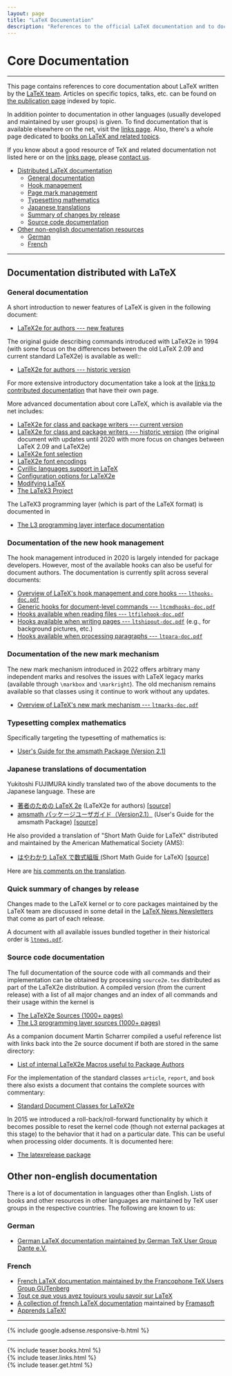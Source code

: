 ```yaml
---
layout: page
title: "LaTeX Documentation"
description: "References to the official LaTeX documentation and to documentation that is available on the net. Also contains a non-English documentation  section."
---
```


# Core Documentation

***

<div class="row">
  <div class="col cell1of2">
    <p>This page contains references to core documentation about LaTeX written by the
    <a href="{{site.baseurl}}/about/team/">LaTeX team</a>. Articles on specific topics, talks,
    etc. can be found on
    <a href="{{site.baseurl}}/publications/indexbytopic/">the publication page</a> indexed
    by topic.</p>
    <p>In addition pointer to
    documentation in other languages (usually developed and maintained by user groups)
    is given. To find documentation that is
    available elsewhere on the net, visit the <a href="{{site.baseurl}}/help/links">links
    page</a>. Also, there's a whole page
    dedicated to <a href="{{site.baseurl}}/help/books">books on LaTeX and related
    topics</a>.</p>
    <p>If you know about a good resource of TeX and related documentation not listed here or on
    the <a href="{{site.baseurl}}/help/links">links page</a>,
    please <a href="{{site.baseurl}}/contact">contact us</a>.</p>
  </div>
  <div class="col cell1of2">
    <ul class="toc">
      <li><a href="#documentation-distributed-with-latex">Distributed LaTeX documentation</a>
        <ul>
	  <li><a href="#general-documentation">General documentation</a></li>
	  <li><a href="#documentation-of-the-new-hook-management">Hook management</a></li>
	  <li><a href="#documentation-of-the-new-mark-mechanism">Page mark management</a></li>
	  <li><a href="#typesetting-complex-mathematics">Typesetting mathematics</a></li>
	  <li><a href="#japanese-translations-of-documentation">Japanese translations</a></li>
	  <li><a href="#quick-summary-of-changes-by-release">Summary of changes by release</a></li>
	  <li><a href="#source-code-documentation">Source code documentation</a></li>
        </ul>
     </li>	
      <li><a href="#other-non-english-documentation">Other non-english documentation resources</a>
        <ul>
          <li><a href="#german">German</a></li>
          <li><a href="#french">French</a></li>
        </ul>
      </li>
    </ul>
  </div>
</div>

***


## Documentation distributed with LaTeX


### General documentation

A short introduction to newer features of LaTeX is given in
the following document:

+ <a href="{{site.baseurl}}/help/documentation/usrguide.pdf"
   target="_blank"
   onclick="vgwPixelCall('79adb95dcb47435d8c86b3264660ed22');">LaTeX2e for authors --- new features</a>

The original guide describing commands introduced with LaTeX2e in 1994 (with some focus on the differences
between the old LaTeX 2.09 and current standard LaTeX2e) is available as well::

+ <a href="{{site.baseurl}}/help/documentation/usrguide-historic.pdf"
   target="_blank"
   onclick="vgwPixelCall('3a9290b87d904071bbd1e07b74f19d1c');">LaTeX2e for authors --- historic version</a> 



For more extensive introductory documentation take a look at the [links to
contributed documentation]({{site.baseurl}}/help/links/) that have their own page.

More advanced documentation about core LaTeX, which is available via the net includes: 

+ <a href="{{site.baseurl}}/help/documentation/clsguide.pdf"
     target="_blank"
     onclick="vgwPixelCall('54a136f9814144fba489022ec511facc');">LaTeX2e
     for class and package writers --- current version</a>
+ <a href="{{site.baseurl}}/help/documentation/clsguide-historic.pdf"
     target="_blank"
     onclick="vgwPixelCall('54a136f9814144fba489022ec511facc');">LaTeX2e
     for class and package writers --- historic version</a> (the original document with updates until 2020 with more focus on changes between LaTeX 2.09 and LaTeX2e)
+ <a href="{{site.baseurl}}/help/documentation/fntguide.pdf"
     target="_blank"
     onclick="vgwPixelCall('4db227f3399b4546b97e9f273c16da8e');">LaTeX2e
     font selection</a>
+ <a href="{{site.baseurl}}/help/documentation/encguide.pdf"
     target="_blank"
     onclick="vgwPixelCall('1a8b31ba233c4ad4bc6162d62ab285e7');">LaTeX2e
     font encodings</a>
+ <a href="{{site.baseurl}}/help/documentation/cyrguide.pdf"
     target="_blank"
     onclick="vgwPixelCall('4db227f3399b4546b97e9f273c16da8e');">Cyrillic
     languages support in LaTeX</a>
+ <a href="{{site.baseurl}}/help/documentation/cfgguide.pdf"
     target="_blank"
     onclick="vgwPixelCall('9c6305dd699b4b3c8eae8d42a20c2473');">Configuration
     options for LaTeX2e</a>
+ <a href="{{site.baseurl}}/help/documentation/modguide.pdf"
     target="_blank"
     onclick="vgwPixelCall('aa409ae2ea2a4495b0cbfc65f3ae3ddf');">Modifying
     LaTeX</a>
+ <a href="{{site.baseurl}}/help/documentation/ltx3info.pdf"
     target="_blank"
     onclick="vgwPixelCall('51fc82f5083e42e49d51d818c781d70b');">The LaTeX3
     Project</a>

The LaTeX3 programming layer (which is part of the LaTeX format) is documented in
+ <a href="https://mirrors.ctan.org/macros/latex/contrib/l3kernel/interface3.pdf"
     target="_blank"
     onclick="vgwPixelCall('43ffde81969e49d587ace76424e37318');">The L3 programming layer interface documentation</a>


### Documentation of the new hook management

The hook management introduced in 2020 is largely intended for package developers. However, most of the available hooks can also be useful for document authors. The documentation is currently split across several documents:

+ <a href="{{site.baseurl}}/help/documentation/lthooks-doc.pdf"
     target="_blank"
     onclick="vgwPixelCall('78721ee2481742e58ccc2d8b10baa93e');">Overview of LaTeX's hook management and core hooks --- `lthooks-doc.pdf`</a>
+ <a href="{{site.baseurl}}/help/documentation/ltcmdhooks-doc.pdf"
     target="_blank"
     onclick="vgwPixelCall('e021195650e74fab825f06d16b1f1e45');">Generic hooks for document-level commands --- `ltcmdhooks-doc.pdf`</a>
+ <a href="{{site.baseurl}}/help/documentation/ltfilehook-doc.pdf"
     target="_blank"
     onclick="vgwPixelCall('db9d65dcb6fc4eab9c83d8ba9d1c1ad7');">Hooks available when reading files --- `ltfilehook-doc.pdf`</a>
+ <a href="{{site.baseurl}}/help/documentation/ltshipout-doc.pdf"
     target="_blank"
     onclick="vgwPixelCall('7a2aefabd77843169cef0df3ec78dbc7');">Hooks available when writing pages  --- `ltshipout-doc.pdf`</a> (e.g., for background pictures, etc.)
+ <a href="{{site.baseurl}}/help/documentation/ltpara-doc.pdf"
     target="_blank"
     onclick="vgwPixelCall('c6f0abc213674d8bb743d04d8a374786');">Hooks available when processing paragraphs --- `ltpara-doc.pdf`</a>


### Documentation of the new mark mechanism

The new mark mechanism introduced in 2022 offers arbitrary many independent marks and resolves the issues with LaTeX legacy marks (available through `\markbox` and `\markright`). The old mechanism remains available so that classes using it continue to work without any updates.

+ <a href="{{site.baseurl}}/help/documentation/ltmarks-doc.pdf"
     target="_blank"
     onclick="vgwPixelCall('3dd41d35983b4dbdb9ffd4e2bd967235');">Overview of LaTeX's new mark mechanism --- `ltmarks-doc.pdf`</a>


### Typesetting complex mathematics

Specifically targeting the typesetting of mathematics is:

+ <a href="{{site.baseurl}}/help/documentation/amsldoc.pdf"
     target="_blank"
     onclick="vgwPixelCall('bad5c323e6d74c1da25ea619481020a1');">User's Guide for the amsmath Package (Version 2.1)</a>


### Japanese translations of documentation

Yukitoshi FUJIMURA kindly translated two of the above documents to the Japanese language. These are

+ <a href="{{site.baseurl}}/help/documentation/usrguide_jpn.pdf"
   target="_blank"
   onclick="vgwPixelCall('3a9290b87d904071bbd1e07b74f19d1c');">著者のための LaTeX 2e</a> (LaTeX2e for authors)
  <a href="{{site.baseurl}}/help/documentation/usrguide_jpn.tex"
   target="_blank"
   onclick="vgwPixelCall('3a9290b87d904071bbd1e07b74f19d1c');"> [source]</a>
+ <a href="{{site.baseurl}}/help/documentation/amsldoc_jpn.pdf"
     target="_blank"
     onclick="vgwPixelCall('bad5c323e6d74c1da25ea619481020a1');">amsmath パッケージユーザガイド（Version2.1）</a>  (User's Guide for the amsmath Package)
  <a href="{{site.baseurl}}/help/documentation/amsldoc_jpn.tex"
     target="_blank"
     onclick="vgwPixelCall('bad5c323e6d74c1da25ea619481020a1');"> [source]</a>

He also provided a translation of "Short Math Guide for LaTeX" distributed and maintained
by the American Mathematical Society (AMS):

+ <a href="{{site.baseurl}}/help/documentation/short-math-guide_jpn.pdf"
     target="_blank">はやわかり LaTeX で数式組版 </a>(Short Math Guide for LaTeX)
  <a href="{{site.baseurl}}/help/documentation/short-math-guide_jpn.tex"
     target="_blank"> [source]</a>

Here are [his comments on the translation](readme_jpn/).



### Quick summary of changes by release

Changes made to the LaTeX kernel or to core packages maintained by the
LaTeX team are discussed in some detail in the
<a href="{{site.baseurl}}/news/latex2e-news/">LaTeX News Newsletters</a>
that come as part of each release.

A document with all available issues bundled together in their historical order is
<a href="{{site.baseurl}}/news/latex2e-news/ltnews.pdf" target="_blank" onclick="vgwPixelCall('3f94d8cd27314ca6a11bdb1d1dcdb6c5');">`ltnews.pdf`</a>.


### Source code documentation

The full documentation of the source code with all commands and their
implementation can be obtained by processing `source2e.tex`
distributed as part of the LaTeX2e distribution. A compiled version (from the current release)
with a list of all major changes and an index of all commands and
their usage within the kernel is

+ <a href="http://mirrors.ctan.org/macros/latex/base/source2e.pdf"
     target="_blank"
     onclick="vgwPixelCall('47645342fb934c628c269524107689eb');">The LaTeX2e Sources (1000+ pages)</a>
+ <a href="http://mirrors.ctan.org/macros/latex/contrib/l3kernel/source3.pdf"
     target="_blank"
     onclick="vgwPixelCall('43ffde81969e49d587ace76424e37318');">The L3 programming layer sources (1000+ pages)</a>
     

As a companion document Martin Scharrer compiled a useful reference
list with links back into the 2e source document if both are stored in
the same directory:

+ <a href="http://mirrors.ctan.org/info/macros2e/macros2e.pdf"
     target="_blank"
     onclick="vgwPixelCall('47645342fb934c628c269524107689eb');">List of internal LaTeX2e Macros useful to Package Authors</a>



For the implementation of the standard classes `article`, `report`,
and `book` there also exists a document that contains the complete sources
with commentary:

+ <a href="{{site.baseurl}}/help/documentation/classes.pdf"
     target="_blank"
     onclick="vgwPixelCall('f0486f81546c47df9dba6c8e927c256e');">Standard Document Classes for LaTeX2e</a>

In 2015 we introduced a roll-back/roll-forward functionality by which
it becomes possible to reset the kernel code (though not external
packages at this stage) to the behavior that it had on a particular
date. This can be useful when processing older documents. It is
documented here:

+ <a href="{{site.baseurl}}/help/documentation/latexrelease.pdf"
     target="_blank"
     onclick="vgwPixelCall('ef0b0f945a6148be8c924ed494b726d4');">The latexrelease package</a>




## Other non-english documentation

There is a lot of documentation in languages other than English. Lists of books and other resources in other languages are maintained by TeX user groups in the respective countries. The following are known to us:

###  German
+ [German LaTeX documentation maintained by German TeX User Group Dante e.V.](http://www.dante.de/)

### French

+ [French LaTeX documentation maintained by the Francophone TeX Users Group GUTenberg](https://www.gutenberg.eu.org/-TeXniques-)  
+ [Tout ce que vous avez toujours voulu savoir sur LaTeX](http://lozzone.free.fr/index.php?vlunch=latex)
+ [A collection of french LaTeX documentation](http://www.framasoft.net/rubrique266.html) maintained by [Framasoft](http://www.framasoft.net/)
+ [Apprends LaTeX!](http://www.babafou.eu.org/Apprends_LaTeX/)

<hr>
<div class="row">{% include google.adsense.responsive-b.html %}</div>

<hr>
<div class="row teaser">
  <section class="col cell1of3">{% include teaser.books.html %}</section>
  <section class="col cell1of3">{% include teaser.links.html %}</section>
  <section class="col cell1of3">{% include teaser.get.html %}</section>
</div>

<div id="div_vgwpixel"></div>
